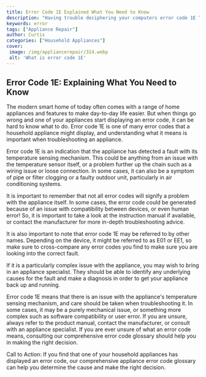 ```yaml
---
title: Error Code 1E Explained What You Need to Know
description: "Having trouble deciphering your computers error code 1E This blog post covers what this code means and how you can tackle it to ensure your system runs smoothly Learn all you need to know about error code 1E here"
keywords: error
tags: ["Appliance Repair"]
author: Curtis
categories: ["Household Appliances"]
cover: 
 image: /img/appliancerepair/314.webp
 alt: 'What is error code 1E'
---
```

## Error Code 1E: Explaining What You Need to Know 

The modern smart home of today often comes with a range of home appliances and features to make day-to-day life easier. But when things go wrong and one of your appliances start displaying an error code, it can be hard to know what to do. Error code 1E is one of many error codes that a household appliance might display, and understanding what it means is important when troubleshooting an appliance.

Error code 1E is an indication that the appliance has detected a fault with its temperature sensing mechanism. This could be anything from an issue with the temperature sensor itself, or a problem further up the chain such as a wiring issue or loose connection. In some cases, it can also be a symptom of pipe or filter clogging or a faulty outdoor unit, particularly in air conditioning systems.

It is important to remember that not all error codes will signify a problem with the appliance itself. In some cases, the error code could be generated because of an issue with compatibility between devices, or even human error! So, it is important to take a look at the instruction manual if available, or contact the manufacturer for more in-depth troubleshooting advice.

It is also important to note that error code 1E may be referred to by other names. Depending on the device, it might be referred to as E01 or EE1, so make sure to cross-compare any error codes you find to make sure you are looking into the correct fault. 

If it is a particularly complex issue with the appliance, you may wish to bring in an appliance specialist. They should be able to identify any underlying causes for the fault and make a diagnosis in order to get your appliance back up and running.

Error code 1E means that there is an issue with the appliance's temperature sensing mechanism, and care should be taken when troubleshooting it. In some cases, it may be a purely mechanical issue, or something more complex such as software compatibility or user error. If you are unsure, always refer to the product manual, contact the manufacturer, or consult with an appliance specialist. If you are ever unsure of what an error code means, consulting our comprehensive error code glossary should help you in making the right decision. 

Call to Action: If you find that one of your household appliances has displayed an error code, our comprehensive appliance error code glossary can help you determine the cause and make the right decision.
